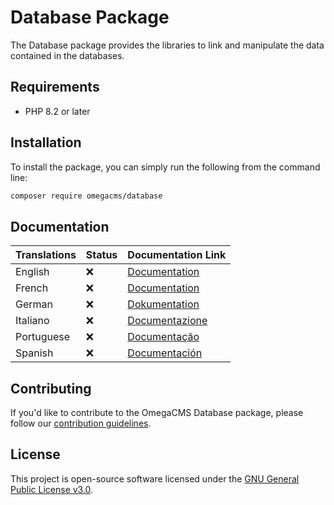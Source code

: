 # Database Package

The Database package provides the libraries to link and manipulate the data contained in the databases.

## Requirements

* PHP 8.2 or later

## Installation

To install the package, you can simply run the following from the command line:

```sh
composer require omegacms/database
```

## Documentation

| Translations  | Status | Documentation Link                 |
| ------------- | ------ | -----------------------------------|
| English       | ❌     | [Documentation](docs/en/index.md)  |
| French        | ❌     | [Documentation](docs/fr/index.md)  |
| German        | ❌     | [Dokumentation](docs/de/index.md)  |
| Italiano      | ❌     | [Documentazione](docs/it/index.md) |
| Portuguese    | ❌     | [Documentação](docs/pt/index.md)   |
| Spanish       | ❌     | [Documentación](docs/es/index.md)  |


## Contributing

If you'd like to contribute to the OmegaCMS Database package, please follow our [contribution guidelines](CONTRIBUTING.md).

## License

This project is open-source software licensed under the [GNU General Public License v3.0](LICENSE).
